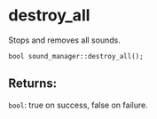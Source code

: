 # destroy_all
Stops and removes all sounds.

`bool sound_manager::destroy_all();`

## Returns:
`bool`: true on success, false on failure.

